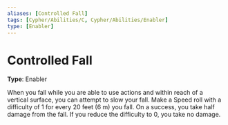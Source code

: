 ```yaml
---
aliases: [Controlled Fall]
tags: [Cypher/Abilities/C, Cypher/Abilities/Enabler]
type: [Enabler]
---
```


# Controlled Fall

**Type**: Enabler

When you fall while you are able to use actions and within reach of a vertical surface, you can attempt to slow your fall. Make a Speed roll with a difficulty of 1 for every 20 feet (6 m) you fall. On a success, you take half damage from the fall. If you reduce the difficulty to 0, you take no damage.
